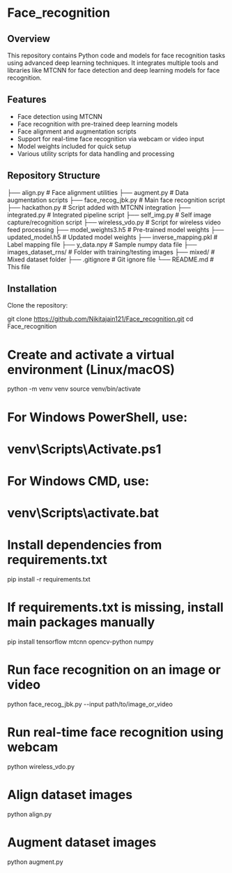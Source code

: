 # Face_recognition

## Overview
This repository contains Python code and models for face recognition tasks using advanced deep learning techniques. It integrates multiple tools and libraries like MTCNN for face detection and deep learning models for face recognition.

## Features
- Face detection using MTCNN
- Face recognition with pre-trained deep learning models
- Face alignment and augmentation scripts
- Support for real-time face recognition via webcam or video input
- Model weights included for quick setup
- Various utility scripts for data handling and processing

## Repository Structure
├── align.py # Face alignment utilities
├── augment.py # Data augmentation scripts
├── face_recog_jbk.py # Main face recognition script
├── hackathon.py # Script added with MTCNN integration
├── integrated.py # Integrated pipeline script
├── self_img.py # Self image capture/recognition script
├── wireless_vdo.py # Script for wireless video feed processing
├── model_weights3.h5 # Pre-trained model weights
├── updated_model.h5 # Updated model weights
├── inverse_mapping.pkl # Label mapping file
├── y_data.npy # Sample numpy data file
├── images_dataset_rns/ # Folder with training/testing images
├── mixed/ # Mixed dataset folder
├── .gitignore # Git ignore file
└── README.md # This file


## Installation

Clone the repository:


git clone https://github.com/Nikitajain121/Face_recognition.git
cd Face_recognition

# Create and activate a virtual environment (Linux/macOS)
python -m venv venv
source venv/bin/activate

# For Windows PowerShell, use:
# venv\Scripts\Activate.ps1

# For Windows CMD, use:
# venv\Scripts\activate.bat

# Install dependencies from requirements.txt
pip install -r requirements.txt

# If requirements.txt is missing, install main packages manually
pip install tensorflow mtcnn opencv-python numpy

# Run face recognition on an image or video
python face_recog_jbk.py --input path/to/image_or_video

# Run real-time face recognition using webcam
python wireless_vdo.py

# Align dataset images
python align.py

# Augment dataset images
python augment.py


